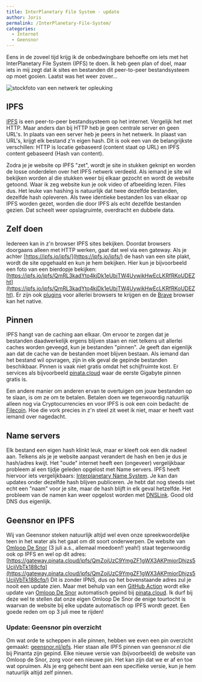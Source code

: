 ```yaml
---
title: InterPlanetary File System - update
author: Joris
permalink: /InterPlanetary-File-System/
categories:
  - Internet
  - Geensnor
---
```


Eens in de zoveel tijd krijg ik de onbedwingbare behoefte om iets met het InterPlanetary File System (IPFS) te doen. Ik heb geen plan of doel, maar iets in mij zegt dat ik sites en bestanden dit peer-to-peer bestandsysteem op moet gooien. Laatst was het weer zover...

![stockfoto van een netwerk ter opleuking](https://images.unsplash.com/photo-1545987796-200677ee1011?ixid=MnwxMjA3fDB8MHxwaG90by1wYWdlfHx8fGVufDB8fHx8&ixlib=rb-1.2.1&auto=format&fit=crop&w=2550&q=80)


## IPFS

[IPFS](https://ipfs.io/) is een peer-to-peer bestandsysteem op het internet. Vergelijk het met HTTP. Maar anders dan bij HTTP heb je geen centrale server en geen URL's. In plaats van een server heb je peers in het netwerk. In plaast van URL's, krijgt elk bestand z'n eigen hash. Dit is ook een van de belangrijkste verschillen: HTTP is locatie gebaseerd (content staat op URL) en IPFS content gebaseerd (Hash van content). 

Zodra je je website op IPFS "zet", wordt je site in stukken geknipt en worden de losse onderdelen over het IPFS netwerk verdeeld. Als iemand je site wil bekijken worden al die stukken weer bij elkaar gezocht en wordt de website getoond. Waar ik zeg website kun je ook video of afbeelding lezen. Files dus. Het leuke van hashing is natuurlijk dat twee dezelfde bestanden, dezelfde hash opleveren. Als twee identieke bestanden los van elkaar op IPFS worden gezet, worden die door IPFS als echt dezelfde bestanden gezien. Dat scheelt weer opslagruimte, overdracht en dubbele data.


## Zelf doen

Iedereen kan in z'n browser IPFS sites bekijken. Doordat browsers doorgaans alleen met HTTP werken, gaat dat wel via een gateway. Als je achter [https://ipfs.io/ipfs/](https://ipfs.io/ipfs/) de hash van een site plakt, wordt de site opgehaald en kun je hem bekijken. Hier kun je bijvoorbeeld een foto van een bierdopje bekijken: [https://ipfs.io/ipfs/QmRL3kadYto4kjDk1eUbjTW4UywikHwEcLKRfRKoUDEZht](https://ipfs.io/ipfs/QmRL3kadYto4kjDk1eUbjTW4UywikHwEcLKRfRKoUDEZht). Er zijn ook [plugins](https://github.com/ipfs/ipfs-companion) voor allerlei browsers te krijgen en de [Brave](https://brave.com) browser kan het native.

## Pinnen

IPFS hangt van de caching aan elkaar. Om ervoor te zorgen dat je bestanden daadwerkelijk ergens blijven staan en niet telkens uit allerlei caches worden geveegd, kun je bestanden "pinnen". Je geeft dan eigenlijk aan dat de cache van de bestanden moet blijven bestaan. Als iemand dan het bestand wil opvragen, zijn in elk geval de gepinde bestanden beschikbaar. Pinnen is vaak niet gratis omdat het schijfruimte kost. Er services als bijvoorbeeld [pinata.cloud](https://pinata.cloud) waar de eerste Gigabyte pinnen gratis is.

Een andere manier om anderen ervan te overtuigen om jouw bestanden op te slaan, is om ze om te betalen. Betalen doen we tegenwoordig natuurlijk alleen nog via Cryptocurrencies en voor IPFS is ook een coin bedacht: de [Filecoin](https://filecoin.io/build/#tools-and-more). Hoe die vork precies in z'n steel zit weet ik niet, maar er heeft vast iemand over nagedacht. 

## Name servers

Elk bestand een eigen hash klinkt leuk, maar er kleeft ook een dik nadeel aan. Telkens als je je website aanpast verandert de hash en ben je dus je hash/adres kwijt. Het "oude" internet heeft een (ongeveer) vergelijkbaar probleem al een tijdje geleden opgelost met Name servers. IPFS heeft hiervoor iets vergelijkbaars: [Interplanetary Name System](https://docs.ipfs.io/concepts/ipns/). Je kan dan updates onder dezelfde hash blijven publiceren. Je hebt dat nog steeds niet echt een "naam" voor je site, maar de hash blijft in elk geval hetzelfde. Het probleem van de namen kan weer opgelost worden met [DNSLink](https://docs.ipfs.io/concepts/dnslink/#publish-content-path). Good old DNS dus eigenlijk.

## Geensnor en IPFS

Wij van Geensnor steken natuurlijk altijd wel even onze spreekwoordelijke teen in het water als het gaat om dit soort onderwerpen. De website van [Omloop De Snor](https://www.omloopdesnor.nl) (3 juli a.s., allemaal meedoen!! yeah!) staat tegenwoordig ook op IPFS en wel op dit adres:
[https://gateway.pinata.cloud/ipfs/QmZoiUzC9YmgZF1gWX3AKPmiorDhjzs5UcijVbTk188cfq](https://gateway.pinata.cloud/ipfs/QmZoiUzC9YmgZF1gWX3AKPmiorDhjzs5UcijVbTk188cfq/)
Dit is zonder IPNS, dus op het bovenstaande adres zul je nooit een update zien. Maar met behulp van een [GitHub Action](https://github.com/geensnor/OmloopDeSnor-website/blob/master/.github/workflows/main.yml) wordt elke update van [Omloop De Snor](https://www.omloopdesnor.nl) automatisch gepind bij [pinata.cloud](https://pinata.cloud). Ik durf bij deze wel te stellen dat onze eigen Omloop De Snor de enige tourtocht is waarvan de website bij elke update automatisch op IPFS wordt gezet. Een goede reden om op 3 juli mee te rijden!

### Update: Geensnor pin overzicht

Om wat orde te scheppen in alle pinnen, hebben we even een pin overzicht gemaakt: [geensnor.nl/ipfs](http://geensnor.nl/ipfs/). Hier staan alle IPFS pinnen van geensnor.nl die bij Pinanta zijn gepind. Elke nieuwe versie van (bijvoorbeeld) de website van Omloop de Snor, zorg voor een nieuwe pin. Het kan zijn dat we er af en toe wat opruimen. Als je erg gehecht bent aan een specifieke versie, kun je hem natuurlijk altijd zelf pinnen.

